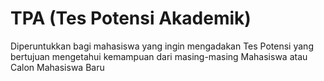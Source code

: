 # TPA (Tes Potensi Akademik)
Diperuntukkan bagi mahasiswa yang ingin mengadakan Tes Potensi yang bertujuan mengetahui kemampuan dari masing-masing Mahasiswa atau Calon Mahasiswa Baru
